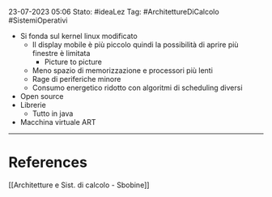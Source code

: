 23-07-2023 05:06
Stato: #ideaLez 
Tag: #ArchitettureDiCalcolo #SistemiOperativi

- Si fonda sul kernel linux modificato
	- Il display mobile è più piccolo quindi la possibilità di aprire più finestre è limitata
		- Picture to picture
	- Meno spazio di memorizzazione e processori più lenti
	- Rage di periferiche minore
	- Consumo energetico ridotto con algoritmi di scheduling diversi
- Open source
- Librerie
	- Tutto in java
- Macchina virtuale ART



---
# References 
[[Architetture e Sist. di calcolo - Sbobine]]
